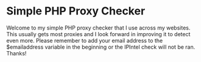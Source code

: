 # Simple PHP Proxy Checker

Welcome to my simple PHP proxy checker that I use across my websites. This usually gets most proxies and I look forward in improving it to detect even more.
Please remember to add your email address to the $emailaddress variable in the beginning or the IPIntel check will not be ran. Thanks!